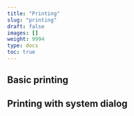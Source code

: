 ```yaml
---
title: "Printing"
slug: "printing"
draft: false
images: []
weight: 9994
type: docs
toc: true
---
```


## Basic printing


## Printing with system dialog


